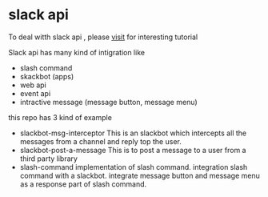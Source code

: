 # slack api
To deal witth slack api , please [visit](https://api.slack.com/) for interesting tutorial

Slack api has many kind of intigration like 
- slash command
- skackbot (apps)
- web api
- event api
- intractive message (message button, message menu)

this repo has 3 kind of example
- slackbot-msg-interceptor 
This is an slackbot which intercepts all the messages from a channel and reply top the user. 
- slackbot-post-a-message
This is to post a message to a user from a third party library
- slash-command
implementation of slash command. integration slash command with a slackbot. integrate message button and message menu as a response part of slash command.

